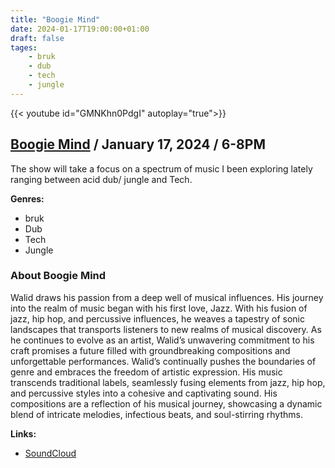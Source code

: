 ```yaml
---
title: "Boogie Mind"
date: 2024-01-17T19:00:00+01:00
draft: false
tages:
    - bruk
    - dub
    - tech
    - jungle
---
```

{{< youtube id="GMNKhn0PdgI" autoplay="true">}}

## [Boogie Mind](https://soundcloud.com/wallacemelad) / January 17, 2024 / 6-8PM

The show will take a focus on a spectrum of music I been exploring lately ranging between acid dub/ jungle and Tech.

**Genres:**
- bruk
- Dub
- Tech
- Jungle

### About Boogie Mind
Walid draws his passion from a deep well of musical influences. His journey into the realm of music began with his first love, Jazz. With his fusion of jazz, hip hop, and percussive influences, he weaves a tapestry of sonic landscapes that transports listeners to new realms of musical discovery. As he continues to evolve as an artist, Walid’s unwavering commitment to his craft promises a future filled with groundbreaking compositions and unforgettable performances. 
Walid’s continually pushes the boundaries of genre and embraces the freedom of artistic expression. His music transcends traditional labels, seamlessly fusing elements from jazz, hip hop, and percussive styles into a cohesive and captivating sound. His compositions are a reflection of his musical journey, showcasing a dynamic blend of intricate melodies, infectious beats, and soul-stirring rhythms.


**Links:**
- [SoundCloud](https://soundcloud.com/wallacemelad)
